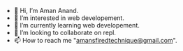 - 👋 Hi, I’m Aman Anand.
- 👀 I’m interested in web developement.
- 🌱 I’m currently learning web developement.
- 💞️ I’m looking to collaborate on repl.
- 📫 How to reach me "amansfiredtechnique@gmail.com".

<!---
ZSXDCcdxsz/ZSXDCcdxsz is a ✨ special ✨ repository because its `README.md` (this file) appears on your GitHub profile.
You can click the Preview link to take a look at your changes.
--->
